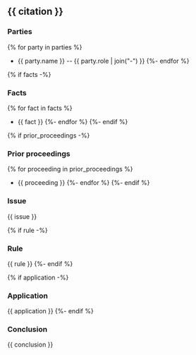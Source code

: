 ## {{ citation }}

### Parties
{% for party in parties %}
- {{ party.name }} -- {{ party.role | join("-") }}
{%- endfor %}

{% if facts -%}
### Facts
{% for fact in facts %}
- {{ fact }}
{%- endfor %}
{%- endif %}

{% if prior_proceedings -%}
### Prior proceedings
{% for proceeding in prior_proceedings %}
- {{ proceeding }}
{%- endfor %}
{%- endif %}

### Issue

{{ issue }}

{% if rule -%}
### Rule

{{ rule }}
{%- endif %}

{% if application -%}
### Application

{{ application }}
{%- endif %}

### Conclusion

{{ conclusion }}
